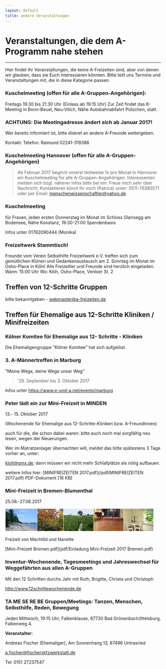 ```yaml
---
layout: default
title: andere Veranstaltungen
---
```


# Veranstaltungen, die dem A-Programm nahe stehen
---
Hier findet Ihr Veranstaltungen, die keine A-Freizeiten sind, aber von denen
wir glauben, dass sie Euch interessieren könnten. Bitte teilt uns Termine und
Veranstaltungen mit, die in diese Kategorie passen.


### Kuschelmeeting (offen für alle A-Gruppen-Angehörigen):
Freitags 19.30 bis 21.30 Uhr (Einlass ab 19:15 Uhr)
Zur Zeit findet das K-Meeting in Bonn-Beuel, Neu-Vilich, Nähe Autobahnabfahrt
Pützchen, statt. 

### ACHTUNG: Die Meetingadresse ändert sich ab Januar 2017!
Wer bereits informiert ist, bitte diskret an andere A-Freunde weitergeben.

Kontakt: Telefon: Raimund 02241-319386

### Kuschelmeeting Hannover (offen für alle A-Gruppen-Angehörigen)

> Ab Februar 2017 beginnt vorerst testweise 1x pro Monat in Hannover ein Kuschelmeeting 
> für alle A-Gruppen-Angehörigen. Interessenten melden sich bzgl. näherer Infos bitte bei mir. 
> Freue mich sehr über Nachricht. Kontaktieren könnt Ihr mich (Patrice) unter:
> 0511-76385571 oder per Email: <menschenwissenschaftler@yahoo.de>

### Kuschelmeeting
für Frauen, jeden ersten Donnerstag im Monat
im Schloss Glarisegg am Bodensee, Nähe Konstanz, 19:30-21:00
Spendenbasis

Infos unter 01782090444 (Monika)


### Freizeitwerk Stammtisch!

Freunde vom Verein Selbsthilfe Freizeitwerk e.V. treffen sich zum gemütlichen
Klönen und Gedankenaustausch am 2. Sonntag im Monat
im Osho-Place in Köln! Alle Freizeitler und Freunde sind herzlich eingeladen.
Wann: 15:00 Uhr
Wo: Köln, Osho-Place, Venloer St. 2


## Treffen von 12-Schritte Gruppen

bitte bekanntgeben - <webmaster@a-freizeiten.de>
 
## Treffen für Ehemalige aus 12-Schritte Kliniken / Minifreizeiten

### Kölner Komitee für Ehemalige aus 12- Schritte - Kliniken

Die Ehemaligengruppe "Kölner Komitee" hat sich aufgelöst.

### 3. A-Männertreffen in Marburg
"Meine Wege, deine Wege unser Weg"

> '29. September bis 3. Oktober 2017

Infos unter <https://www.e-und-a.net/events/marburg>

### Peter lädt ein zur Mini-Freizeit in MINDEN

13.- 15. Oktober 2017

(Wochenende für Ehemalige aus 12-Schritte-Kliniken bzw. A-FreundInnen)

auch für die, die schon dabei waren:
bitte auch noch mal sorgfältig neu lesen, wegen der Neuerungen.

Wer im Matratzenlager übernachten will, meldet das bitte spätestens 3 Tage vorher an, unter: 

<klolt@gmx.de>; dann müssen wir nicht mehr Schlafplätze als nötig aufbauen.

weitere Infos hier:
[MINIFREIZEITEN 2017.pdf](/pdf/MINIFREIZEITEN 2017.pdf)
PDF-Dokument [16 KB]

### Mini-Freizeit in Bremen-Blumenthal

25.08.-27.08.2017

![Bremen](images/Leiste_Herbst_Bremen.jpg)

Freizeit von Mechtild und Nanette

[Mini-Freizeit Bremen.pdf](pdf/Einladung Mini-Freizeit 2017 Bremen.pdf)

### Inventur-Wochenende, Tagesmeetings und Jahreswechsel für Weggefährten aus allen A-Gruppen

Mit den 12 Schritten durchs Jahr mit Ruth, Brigitte, Christa und Christoph 

<http://www.12schrittewochenende.de>

### TA ME SE RE BE Gruppen/Meetings: Tanzen, Menschen, Selbsthilfe, Reden, Bewegung

Jeden Mittwoch, 19:15 Uhr, Falkenklause, 87730 Bad Grönenbach/Ittelsburg, Falkenweg 4.

__Veranstalter:__

Andreas Fischer (Ehemaliger),
Am Sonnenhang 13,
87496 Untrasried

<a.fischer@fischerskfzwerkstatt.de>

Tel: 0151 27237547
